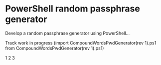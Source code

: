 # PowerShell random passphrase generator

Develop a random passphrase generator using PowerShell...

Track work in progress (import CompoundWordsPwdGenerator(rev 1).ps1 from CompoundWordsPwdGenerator(rev 1).ps1)

1
2
3

